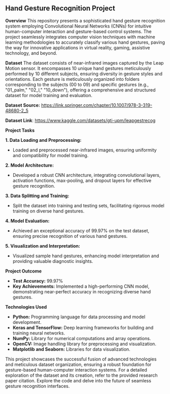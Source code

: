 ## Hand Gesture Recognition Project

**Overview**
This repository presents a sophisticated hand gesture recognition system employing Convolutional Neural Networks (CNNs) for intuitive human-computer interaction and gesture-based control systems. The project seamlessly integrates computer vision techniques with machine learning methodologies to accurately classify various hand gestures, paving the way for innovative applications in virtual reality, gaming, assistive technology, and beyond.

**Dataset**
The dataset consists of near-infrared images captured by the Leap Motion sensor. It encompasses 10 unique hand gestures meticulously performed by 10 different subjects, ensuring diversity in gesture styles and orientations. Each gesture is meticulously organized into folders corresponding to the subjects (00 to 09) and specific gestures (e.g., "01_palm," "02_l," "10_down"), offering a comprehensive and structured dataset for model training and evaluation.

**Dataset Source:** https://link.springer.com/chapter/10.1007/978-3-319-48680-2_5

**Dataset Link**: https://www.kaggle.com/datasets/gti-upm/leapgestrecog

**Project Tasks**

**1. Data Loading and Preprocessing:**
- Loaded and preprocessed near-infrared images, ensuring uniformity and compatibility for model training.

**2. Model Architecture:**
- Developed a robust CNN architecture, integrating convolutional layers, activation functions, max-pooling, and dropout layers for effective gesture recognition.

**3. Data Splitting and Training:**
- Split the dataset into training and testing sets, facilitating rigorous model training on diverse hand gestures.

**4. Model Evaluation:**
- Achieved an exceptional accuracy of 99.97% on the test dataset, ensuring precise recognition of various hand gestures.

**5. Visualization and Interpretation:**
- Visualized sample hand gestures, enhancing model interpretation and providing valuable diagnostic insights.

**Project Outcome**
- **Test Accuracy:** 99.97%
- **Key Achievements:** Implemented a high-performing CNN model, demonstrating near-perfect accuracy in recognizing diverse hand gestures.

**Technologies Used**
- **Python:** Programming language for data processing and model development.
- **Keras and TensorFlow:** Deep learning frameworks for building and training neural networks.
- **NumPy:** Library for numerical computations and array operations.
- **OpenCV:** Image handling library for preprocessing and visualization.
- **Matplotlib and Seaborn:** Libraries for data visualization.


This project showcases the successful fusion of advanced technologies and meticulous dataset organization, ensuring a robust foundation for gesture-based human-computer interaction systems. For a detailed exploration of the dataset and its creation, refer to the provided research paper citation. Explore the code and delve into the future of seamless gesture recognition interfaces.
